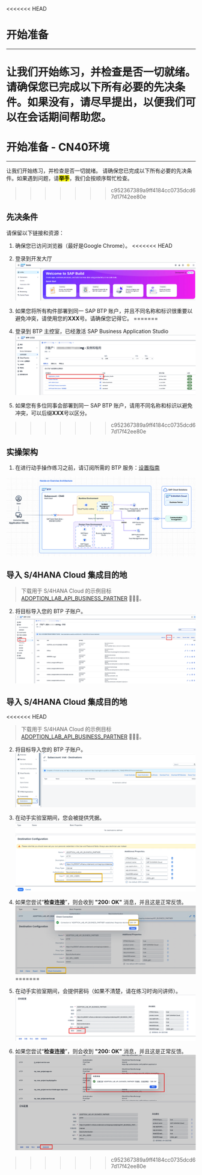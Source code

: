 <div class="draftWatermark"></div>

<<<<<<< HEAD
# 开始准备
---
让我们开始练习，并检查是否一切就绪。
请确保您已完成以下所有必要的先决条件。如果没有，请尽早提出，以便我们可以在会话期间帮助您。
=======
# 开始准备 - **CN40环境**
---
让我们开始练习，并检查是否一切就绪。
请确保您已完成以下所有必要的先决条件。如果遇到问题，请<mark>**举手**</mark>，我们会按顺序帮忙检查。
>>>>>>> c952367389a9ff4184cc0735dcd67d17f42ee80e

## 先决条件
请保留以下链接和资源：

1. 确保您已访问浏览器（最好是Google Chrome）。
<<<<<<< HEAD
2. 登录到开发大厅
![](vx_images/317064936785258.png)


4. 如果您将所有构件部署到同一 SAP BTP 账户，并且不同名称和标识很重要以避免冲突，请使用您的**XXX**号。请确保您记得它。
=======
2. 登录到 BTP 主控室，已经激活 SAP Business Application Studio
![](vx_images/352776508952486.png)


4. 如果您有多位同事会部署到同一 SAP BTP 账户，请用不同名称和标识以避免冲突，可以后缀**XXX**号以区分。
>>>>>>> c952367389a9ff4184cc0735dcd67d17f42ee80e

## 实操架构

1. 在进行动手操作练习之前，请订阅所需的 BTP 服务：[设置指南](https://dam.sap.com/mac/u/a/C5HSPyJ.htm?rc=10&doi=SAP1080426)

![](vx_images/168311802962872.png)

## 导入 S/4HANA Cloud 集成目的地

> 下载用于 S/4HANA Cloud 的示例目标 [ADOPTION_LAB_API_BUSINESS_PARTNER](https://robin-qiu.github.io/BTP-CAP-Development-with-SAP-Build-Code---Bring-Your-Own-Tenant/vx_attachments/477573873607615/ADOPTION_LAB_API_BUSINESS_PARTNER ':include')  :truck::truck::truck:。

2. 将目标导入您的 BTP 子账户。
![](vx_images/513486524132934.png)

## 导入 S/4HANA Cloud 集成目的地

<<<<<<< HEAD
> 下载用于 S/4HANA Cloud 的示例目标 [ADOPTION_LAB_API_BUSINESS_PARTNER](https://robin-qiu.github.io/BTP-CAP-Development-with-SAP-Build-Code---Bring-Your-Own-Tenant/vx_attachments/477573873607615/ADOPTION_LAB_API_BUSINESS_PARTNER ':include')  :truck::truck::truck:。

2. 将目标导入您的 BTP 子账户。
![](vx_images/76056794022621.png)

3. 在动手实验室期间，您会被提供凭据。
![](vx_images/305616256262898.png)

4. 如果您尝试“**检查连接**”，则会收到 **"200: OK"** 消息，并且这是正常反馈。
![](vx_images/433437007921942.png)
=======
3. 在动手实验室期间，会提供密码（如果不清楚，请在练习时询问讲师）。
![](vx_images/456075103634376.png)


4. 如果您尝试“**检查连接**”，则会收到 **"200: OK"** 消息，并且这是正常反馈。
![](vx_images/457903505140661.png)
>>>>>>> c952367389a9ff4184cc0735dcd67d17f42ee80e
